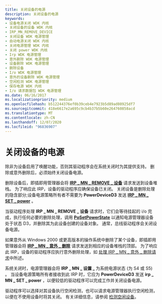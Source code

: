 ```yaml
---
title: 关闭设备的电源
description: 关闭设备的电源
keywords:
- 设备电源关闭 WDK 内核
- 关闭设备的设备 WDK 内核
- IRP_MN_REMOVE_DEVICE
- 关闭设备 WDK 电源管理
- 自动电源关闭 WDK 内核
- 关闭电源管理 WDK 内核
- 关闭 power WDK 内核
- Irp WDK 电源管理
- 意外删除 WDK 电源管理
- 设备删除 WDK 电源管理
- 删除设备
- I/o WDK 电源管理
- 意外的设备删除 WDK 电源管理
- 空闲检测 WDK 电源管理
- 保存电源 WDK 内核
- I/o 请求数据包 WDK 电源管理
ms.date: 06/16/2017
ms.localizationpriority: medium
ms.openlocfilehash: b512244376ef0b39ceb4e7923b5d89ad08925df7
ms.sourcegitcommit: 418e6617e2a695c9cb4b37b5b60e264760858acd
ms.translationtype: MT
ms.contentlocale: zh-CN
ms.lasthandoff: 12/07/2020
ms.locfileid: "96836907"
---
```

# <a name="powering-down-a-device"></a>关闭设备的电源





除非为设备启用了唤醒功能，否则其驱动程序会在系统关闭时为其提供支持。 删除或意外删除后，必须始终关闭设备电源。

删除设备后，即插即用管理器会将 [**IRP \_ MN \_ REMOVE \_ 设备**](./irp-mn-remove-device.md) 请求发送到设备堆栈。 为了响应此 IRP，设备的驱动程序应确保设备已关闭。 关闭设备是删除处理的隐含部分;设备电源策略所有者不需要为 **PowerDeviceD3** 发送 [**IRP \_ MN \_ SET \_ power**](./irp-mn-set-power.md) 。

当驱动程序处理 **IRP \_ MN \_ REMOVE \_ 设备** 请求时，它们会等待挂起的 i/o 完成，执行任何必要的删除处理，调用 [**PoSetPowerState**](/windows-hardware/drivers/ddi/ntifs/nf-ntifs-posetpowerstate) 以通知电源管理器设备处于状态 D3，并删除其为此设备创建的设备对象。 通常，总线驱动程序会关闭设备电源。

如果意外从 Windows 2000 或更高版本的操作系统中删除了某个设备，即插即用管理器会将 [**IRP \_ MN \_ 意外 \_ 删除**](./irp-mn-surprise-removal.md) 请求发送到相应的设备堆栈的顶部。 为了响应此 IRP，设备的驱动程序应执行意外删除处理，如 [处理 IRP \_ MN \_ 意外 \_ 删除请求](handling-an-irp-mn-surprise-removal-request.md)中所述。

系统关闭时，电源管理器会将 **IRP \_ MN \_ 设置 \_** 为系统电源状态 (为 S4 或 S5) 。 当设备电源策略所有者接收到此 IRP 时，它应为 **PowerDeviceD3** 发送 **irp \_ MN \_ SET \_ power** ，以便较低的驱动程序可以完成工作并关闭设备电源。

驱动程序可以选择对其设备执行空闲检测，也可以请求电源管理器执行空闲检测，以便在不使用设备时将其关闭。 有关详细信息，请参阅 [检测空闲设备](detecting-an-idle-device.md)。

 

